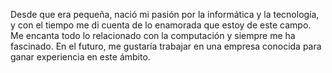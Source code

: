 Desde que era pequeña, nació mi pasión por la informática y la tecnología, y con el tiempo me di
cuenta de lo enamorada que estoy de este campo. Me encanta todo lo relacionado con la computación
y siempre me ha fascinado. En el futuro, me gustaría trabajar en una empresa conocida para ganar
experiencia en este ámbito.
